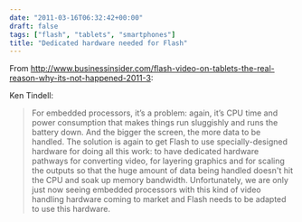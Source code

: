 ```yaml
---
date: "2011-03-16T06:32:42+00:00"
draft: false
tags: ["flash", "tablets", "smartphones"]
title: "Dedicated hardware needed for Flash"
---
```

From http://www.businessinsider.com/flash-video-on-tablets-the-real-reason-why-its-not-happened-2011-3:

Ken Tindell:

>For embedded processors, it’s a problem: again, it’s CPU time and power consumption that makes things run sluggishly and runs the battery down. And the bigger the screen, the more data to be handled. The solution is again to get Flash to use specially-designed hardware for doing all this work: to have dedicated hardware pathways for converting video, for layering graphics and for scaling the outputs so that the huge amount of data being handled doesn't hit the CPU and soak up memory bandwidth. Unfortunately, we are only just now seeing embedded processors with this kind of video handling hardware coming to market and Flash needs to be adapted to use this hardware.
